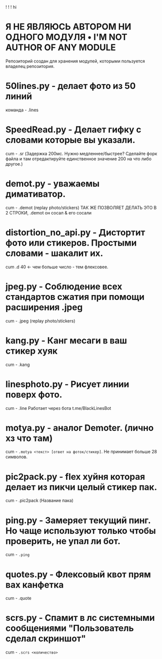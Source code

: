 ! ! ! hi
# Я НЕ ЯВЛЯЮСЬ АВТОРОМ НИ ОДНОГО МОДУЛЯ • I'M NOT AUTHOR OF ANY MODULE

Репозиторий создан для хранения модулей, которыми пользуется владелец репозитория.


# 50lines.py - делает фото из 50 линий
команда - .lines

# SpeedRead.py - Делает гифку с словами которые вы указали.
cum - .sr (Задержка 200мс. Нужно медленнее/быстрее? Сделайте форк файла и там отредактируйте единственное значение 200 на что либо другое.)


# demot.py - уважаемы димативатор.
cum - .demot (replay photo/stickers)
ТАК ЖЕ ПОЗВОЛЯЕТ ДЕЛАТЬ ЭТО В 2 СТРОКИ, .demot он сосал & его сосали

# distortion_no_api.py - Дистортит фото или стикеров. Простыми словами - шакалит их.
cum .d 40 <- чем больше число - тем флексовее.


# jpeg.py - Соблюдение всех стандартов сжатия при помощи расширения .jpeg
cum - .jpeg (replay photo/stickers)

# kang.py - Канг месаги в ваш стикер хуяк
cum - .kang

# linesphoto.py - Рисует линии поверх фото.
cum - .line Работает через бота t.me/BlackLinesBot

# motya.py - аналог Demoter. (лично хз что там)
cum - `.motya <текст> [ответ на фоток/стикер]`. Не принимает больше 28 символов.

# pic2pack.py - flex хуйня которая делает из пикчи целый стикер пак.
cum - .pic2pack (Название пака)

# ping.py - Замеряет текущий пинг. Но чаще используют только чтобы проверить, не упал ли бот.
cum - `.ping`

# quotes.py - Флексовый квот прям вах канфетка
cum - .quote

# scrs.py - Спамит в лс системными сообщениями "Пользователь сделал скриншот"
cum - `.scrs <количество>`


